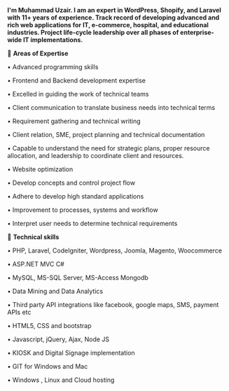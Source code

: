 **I'm Muhammad Uzair. I am an expert in WordPress, Shopify, and Laravel with 11+ years of experience. Track record of developing advanced and rich web applications for IT, e-commerce, hospital, and educational industries. Project life-cycle leadership over all phases of enterprise-wide IT implementations.**

💠 **Areas of Expertise**

• Advanced programming skills

• Frontend and Backend development expertise

• Excelled in guiding the work of technical teams

• Client communication to translate business needs into technical terms

• Requirement gathering and technical writing

• Client relation, SME, project planning and technical documentation

• Capable to understand the need for strategic plans, proper resource allocation, and leadership to coordinate client and resources.

• Website optimization

• Develop concepts and control project flow

• Adhere to develop high standard applications

• Improvement to processes, systems and workflow

• Interpret user needs to determine technical requirements

💠 **Technical skills**

• PHP, Laravel, CodeIgniter, Wordpress, Joomla, Magento, Woocommerce

• ASP.NET MVC C#

• MySQL, MS-SQL Server, MS-Access Mongodb

• Data Mining and Data Analytics

• Third party API integrations like facebook, google maps, SMS, payment APIs etc

• HTML5, CSS and bootstrap

• Javascript, jQuery, Ajax, Node JS

• KIOSK and Digital Signage implementation

• GIT for Windows and Mac

• Windows , Linux and Cloud hosting
